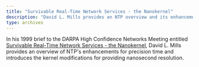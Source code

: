 ```yaml
---
title: "Survivable Real-Time Network Services - the Nanokernel"
description: "David L. Mills provides an NTP overview and its enhancements for precision time."
type: archives
---
```


In his 1999 brief to the DARPA High Confidence Networks Meeting entitled [Survivable Real-Time Network Services - the Nanokernel](/reflib/brief/hcn/hcn.pdf), David L. Mills provides an  overview of NTP's enhancements for precision time and introduces the kernel modifications for providing nanosecond resolution.

<br>